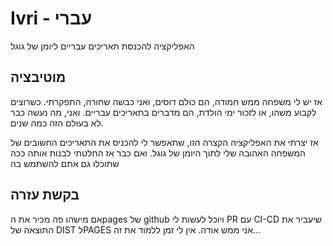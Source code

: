 # Ivri - עברי
האפליקציה להכנסת תאריכים עבריים ליומן של גוגל

## מוטיבציה
אז יש לי משפחה ממש חמודה, הם כולם דוסים, ואני כבשה שחורה, התפקרתי.
כשרוצים לקבוע משהו, או לזכור ימי הולדת, הם מדברים בתאריכים עבריים.
ואני, מה נעשה כבר לא בעולם הזה כמה שנים.

אז יצרתי את האפליקציה הקצרה הזו, שתאפשר לי להכניס את התאריכים החשובים של המשפחה האהובה שלי לתוך היומן של גוגל.
ואם כבר אז החלטתי לבנות אותה ככה שתוכלו גם אתם להשתמש בה

## בקשת עזרה
אם מישהו פה מכיר את הpages של github ויוכל לעשות לי PR עם CI-CD שיעביר את התוצאה של DIST לPAGES אני ממש אודה.
אין לי זמן ללמוד את זה...
